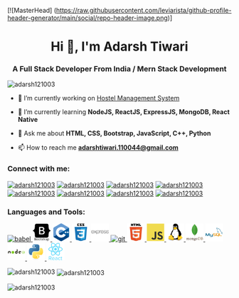 [![MasterHead]
(https://raw.githubusercontent.com/leviarista/github-profile-header-generator/main/social/repo-header-image.png)]
<h1 align="center">Hi 👋, I'm Adarsh Tiwari</h1>
<h3 align="center">A Full Stack Developer From India / Mern Stack Development</h3>

<p align="left"> <img src="https://komarev.com/ghpvc/?username=adarsh121003&label=Profile%20views&color=0e75b6&style=flat" alt="adarsh121003" /> </p>

- 🔭 I’m currently working on [Hostel Management System](https://github.com/kunal-2002/hostel-management-system)

- 🌱 I’m currently learning **NodeJS, ReactJS, ExpressJS, MongoDB, React Native**

- 💬 Ask me about **HTML, CSS, Bootstrap, JavaScript, C++, Python**

- 📫 How to reach me **adarshtiwari.110044@gmail.com**

<h3 align="left">Connect with me:</h3>
<p align="left">
<a href="https://twitter.com/adarsh121003" target="blank"><img align="center" src="https://raw.githubusercontent.com/rahuldkjain/github-profile-readme-generator/master/src/images/icons/Social/twitter.svg" alt="adarsh121003" height="30" width="40" /></a>
<a href="https://linkedin.com/in/adarsh121003" target="blank"><img align="center" src="https://raw.githubusercontent.com/rahuldkjain/github-profile-readme-generator/master/src/images/icons/Social/linked-in-alt.svg" alt="adarsh121003" height="30" width="40" /></a>
<a href="https://stackoverflow.com/users/adarsh121003" target="blank"><img align="center" src="https://raw.githubusercontent.com/rahuldkjain/github-profile-readme-generator/master/src/images/icons/Social/stack-overflow.svg" alt="adarsh121003" height="30" width="40" /></a>
<a href="https://instagram.com/adarsh121003" target="blank"><img align="center" src="https://raw.githubusercontent.com/rahuldkjain/github-profile-readme-generator/master/src/images/icons/Social/instagram.svg" alt="adarsh121003" height="30" width="40" /></a>
<a href="https://www.codechef.com/users/adarsh121003" target="blank"><img align="center" src="https://cdn.jsdelivr.net/npm/simple-icons@3.1.0/icons/codechef.svg" alt="adarsh121003" height="30" width="40" /></a>
<a href="https://www.hackerrank.com/adarsh121003" target="blank"><img align="center" src="https://raw.githubusercontent.com/rahuldkjain/github-profile-readme-generator/master/src/images/icons/Social/hackerrank.svg" alt="adarsh121003" height="30" width="40" /></a>
<a href="https://codeforces.com/profile/adarsh121003" target="blank"><img align="center" src="https://raw.githubusercontent.com/rahuldkjain/github-profile-readme-generator/master/src/images/icons/Social/codeforces.svg" alt="adarsh121003" height="30" width="40" /></a>
<a href="https://www.leetcode.com/adarsh121003" target="blank"><img align="center" src="https://raw.githubusercontent.com/rahuldkjain/github-profile-readme-generator/master/src/images/icons/Social/leet-code.svg" alt="adarsh121003" height="30" width="40" /></a>
</p>

<h3 align="left">Languages and Tools:</h3>
<p align="left"> <a href="https://babeljs.io/" target="_blank" rel="noreferrer"> <img src="https://www.vectorlogo.zone/logos/babeljs/babeljs-icon.svg" alt="babel" width="40" height="40"/> </a> <a href="https://getbootstrap.com" target="_blank" rel="noreferrer"> <img src="https://raw.githubusercontent.com/devicons/devicon/master/icons/bootstrap/bootstrap-plain-wordmark.svg" alt="bootstrap" width="40" height="40"/> </a> <a href="https://www.w3schools.com/cpp/" target="_blank" rel="noreferrer"> <img src="https://raw.githubusercontent.com/devicons/devicon/master/icons/cplusplus/cplusplus-original.svg" alt="cplusplus" width="40" height="40"/> </a> <a href="https://www.w3schools.com/css/" target="_blank" rel="noreferrer"> <img src="https://raw.githubusercontent.com/devicons/devicon/master/icons/css3/css3-original-wordmark.svg" alt="css3" width="40" height="40"/> </a> <a href="https://expressjs.com" target="_blank" rel="noreferrer"> <img src="https://raw.githubusercontent.com/devicons/devicon/master/icons/express/express-original-wordmark.svg" alt="express" width="40" height="40"/> </a> <a href="https://git-scm.com/" target="_blank" rel="noreferrer"> <img src="https://www.vectorlogo.zone/logos/git-scm/git-scm-icon.svg" alt="git" width="40" height="40"/> </a> <a href="https://www.w3.org/html/" target="_blank" rel="noreferrer"> <img src="https://raw.githubusercontent.com/devicons/devicon/master/icons/html5/html5-original-wordmark.svg" alt="html5" width="40" height="40"/> </a> <a href="https://developer.mozilla.org/en-US/docs/Web/JavaScript" target="_blank" rel="noreferrer"> <img src="https://raw.githubusercontent.com/devicons/devicon/master/icons/javascript/javascript-original.svg" alt="javascript" width="40" height="40"/> </a> <a href="https://www.linux.org/" target="_blank" rel="noreferrer"> <img src="https://raw.githubusercontent.com/devicons/devicon/master/icons/linux/linux-original.svg" alt="linux" width="40" height="40"/> </a> <a href="https://www.mongodb.com/" target="_blank" rel="noreferrer"> <img src="https://raw.githubusercontent.com/devicons/devicon/master/icons/mongodb/mongodb-original-wordmark.svg" alt="mongodb" width="40" height="40"/> </a> <a href="https://www.mysql.com/" target="_blank" rel="noreferrer"> <img src="https://raw.githubusercontent.com/devicons/devicon/master/icons/mysql/mysql-original-wordmark.svg" alt="mysql" width="40" height="40"/> </a> <a href="https://nodejs.org" target="_blank" rel="noreferrer"> <img src="https://raw.githubusercontent.com/devicons/devicon/master/icons/nodejs/nodejs-original-wordmark.svg" alt="nodejs" width="40" height="40"/> </a> <a href="https://www.python.org" target="_blank" rel="noreferrer"> <img src="https://raw.githubusercontent.com/devicons/devicon/master/icons/python/python-original.svg" alt="python" width="40" height="40"/> </a> <a href="https://reactjs.org/" target="_blank" rel="noreferrer"> <img src="https://raw.githubusercontent.com/devicons/devicon/master/icons/react/react-original-wordmark.svg" alt="react" width="40" height="40"/> </a> </p>

<p><img align="left" src="https://github-readme-stats.vercel.app/api/top-langs?username=adarsh121003&show_icons=true&locale=en&layout=compact" alt="adarsh121003" /></p>

<p>&nbsp;<img align="center" src="https://github-readme-stats.vercel.app/api?username=adarsh121003&show_icons=true&locale=en" alt="adarsh121003" /></p>

<p><img align="center" src="https://github-readme-streak-stats.herokuapp.com/?user=adarsh121003&" alt="adarsh121003" /></p>
